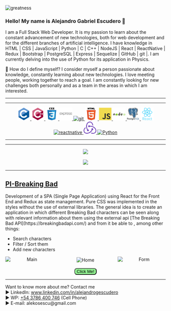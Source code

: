 ![greatness](https://user-images.githubusercontent.com/43653464/164103674-b1c2b92d-1be7-4f53-bcb8-4b59b1c124ba.jpg)

### Hello! My name is Alejandro Gabriel Escudero 💪

I am a Full Stack Web Developer. It is my passion to learn about the constant advancement of new technologies, both for web development and for the different branches of artificial intelligence. I have knowledge in HTML | CSS | JavaScript | Python | C | C++ | NodeJS | React | ReactNative | Redux | Bootstrap | PostgreSQL | Express | Sequelize | GitHub | git |. I am currently delving into the use of Python for its application in Physics.

🧑 How do I define myself?
I consider myself a person passionate about knowledge, constantly learning about new technologies. I love meeting people, working together to reach a goal. I am constantly looking for new challenges both personally and as a team in the areas in which I am interested.

---

---

<p align="center"> </a> <a href="https://www.cprogramming.com/" target="_blank"> <img src="https://raw.githubusercontent.com/devicons/devicon/master/icons/c/c-original.svg" alt="c" width="40" height="40"/> </a> <a href="https://www.w3schools.com/cpp/" target="_blank"> <img src="https://raw.githubusercontent.com/devicons/devicon/master/icons/cplusplus/cplusplus-original.svg" alt="cplusplus" width="40" height="40"/> </a> <a href="https://www.w3schools.com/css/" target="_blank"> <img src="https://raw.githubusercontent.com/devicons/devicon/master/icons/css3/css3-original-wordmark.svg" alt="css3" width="40" height="40"/> </a> <a href="https://expressjs.com" target="_blank"> <img src="https://raw.githubusercontent.com/devicons/devicon/master/icons/express/express-original-wordmark.svg" alt="express" width="40" height="40"/> </a> </a> <a href="https://git-scm.com/" target="_blank"> <img src="https://www.vectorlogo.zone/logos/git-scm/git-scm-icon.svg" alt="git" width="40" height="40"/> </a> <a href="https://www.w3.org/html/" target="_blank"> <img src="https://raw.githubusercontent.com/devicons/devicon/master/icons/html5/html5-original-wordmark.svg" alt="html5" width="40" height="40"/> </a> <a href="https://developer.mozilla.org/en-US/docs/Web/JavaScript" target="_blank"> <img src="https://raw.githubusercontent.com/devicons/devicon/master/icons/javascript/javascript-original.svg" alt="javascript" width="40" height="40"/> </a> <a href="https://nodejs.org" target="_blank"> <img src="https://raw.githubusercontent.com/devicons/devicon/master/icons/nodejs/nodejs-original-wordmark.svg" alt="nodejs" width="40" height="40"/> </a> <a href="https://www.postgresql.org" target="_blank"> <img src="https://raw.githubusercontent.com/devicons/devicon/master/icons/postgresql/postgresql-original-wordmark.svg" alt="postgresql" width="40" height="40"/> </a> <a href="https://reactjs.org/" target="_blank"> <img src="https://raw.githubusercontent.com/devicons/devicon/master/icons/react/react-original-wordmark.svg" alt="react" width="40" height="40"/> </a> <a href="https://reactnative.dev/" target="_blank"> <img src="https://reactnative.dev/img/header_logo.svg" alt="reactnative" width="40" height="40"/> </a> <a href="https://redux.js.org" target="_blank"> <img src="https://raw.githubusercontent.com/devicons/devicon/master/icons/redux/redux-original.svg" alt="redux" width="40" height="40"/> </a> <a href="https://www.python.org/" target="_blank"> <img src="https://upload.wikimedia.org/wikipedia/commons/thumb/0/0a/Python.svg/768px-Python.svg.png" alt="Python" width="40" height="40"/> </a> </p>

<hr/>

---

<p align="center">
<img src='https://github-readme-stats.vercel.app/api/top-langs/?username=alekosescu&theme=merko' />
</p>

<p align="center">
<img src='https://github-readme-stats.vercel.app/api?username=alekosescu&show_icons=true&theme=merko' />
</p>

---

## <a href="https://github.com/Alekosescu/Breaking_Bad_PI" target="_blank">PI-Breaking Bad</a>

<p>Development of a SPA (Single Page Application) using React for the Front End and Redux as state management. Pure CSS was implemented in the styles without the use of external libraries.
The general idea is to create an application in which different Breaking Bad characters can be seen along with relevant information about them using the external api [The Breaking Bad API](https://breakingbadapi.com/) and from it be able to , among other things:

   - Search characters
   - Filter / Sort them
   - Add new characters</p>
   
   <div align="center">
<img align="left" src="https://user-images.githubusercontent.com/43653464/164103886-0fef44c6-1867-472f-a6d9-d0a3e197df1a.jpg" alt="Main" width="30%"/>    
<img align="center" src="https://user-images.githubusercontent.com/43653464/164104331-88dcfa97-613a-41ce-9728-476e11cc53a3.jpg" alt="Home" width="30%"/>               <img align="right" src="https://user-images.githubusercontent.com/43653464/164104607-ddbca790-caa1-4c62-8866-78d854b0519d.jpg" alt="Form" width="30%"/>
  </div>
<br/>

<div align="center">
<style type="text/css">
    .btn {
        background-color:lightgreen;
        cursor:pointer;
        border-radius: 8px
    }
</style>
<button class="btn" href="https://app-deploy1.vercel.app/home">
Click Me!
</button>
</div>   

<hr/>
  Want to know more about me? Contact me   
  <br/>
▶ LinkedIn: <a href="http://www.linkedin.com/in/alejandrogescudero">www.linkedin.com/in/alejandrogescudero</a> <br/>
▶ WP: <a href="https://api.whatsapp.com/send?phone=543786400746&text=Thanks%20for%20reaching%20out!" target="_blank">+54 3786 400 746</a> (Cell Phone) <br/>
▶ E-mail: alekosescu@gmail.com <br/>
